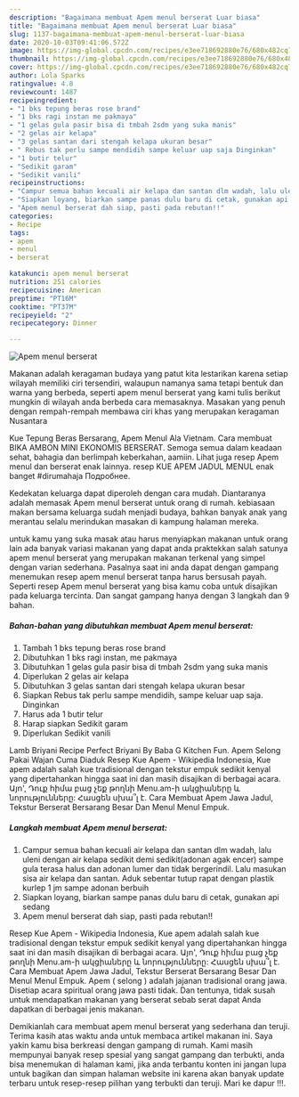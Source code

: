 ```yaml
---
description: "Bagaimana membuat Apem menul berserat Luar biasa"
title: "Bagaimana membuat Apem menul berserat Luar biasa"
slug: 1137-bagaimana-membuat-apem-menul-berserat-luar-biasa
date: 2020-10-03T09:41:06.572Z
image: https://img-global.cpcdn.com/recipes/e3ee718692880e76/680x482cq70/apem-menul-berserat-foto-resep-utama.jpg
thumbnail: https://img-global.cpcdn.com/recipes/e3ee718692880e76/680x482cq70/apem-menul-berserat-foto-resep-utama.jpg
cover: https://img-global.cpcdn.com/recipes/e3ee718692880e76/680x482cq70/apem-menul-berserat-foto-resep-utama.jpg
author: Lola Sparks
ratingvalue: 4.8
reviewcount: 1487
recipeingredient:
- "1 bks tepung beras rose brand"
- "1 bks ragi instan me pakmaya"
- "1 gelas gula pasir bisa di tmbah 2sdm yang suka manis"
- "2 gelas air kelapa"
- "3 gelas santan dari stengah kelapa ukuran besar"
- " Rebus tak perlu sampe mendidih sampe keluar uap saja Dinginkan"
- "1 butir telur"
- "Sedikit garam"
- "Sedikit vanili"
recipeinstructions:
- "Campur semua bahan kecuali air kelapa dan santan dlm wadah, lalu uleni dengan air kelapa sedikit demi sedikit(adonan agak encer) sampe gula terasa halus dan adonan lumer dan tidak bergerindil. Lalu masukan sisa air kelapa dan santan. Aduk sebentar tutup rapat dengan plastik kurlep 1 jm sampe adonan berbuih"
- "Siapkan loyang, biarkan sampe panas dulu baru di cetak, gunakan api sedang"
- "Apem menul berserat dah siap, pasti pada rebutan!!"
categories:
- Recipe
tags:
- apem
- menul
- berserat

katakunci: apem menul berserat 
nutrition: 251 calories
recipecuisine: American
preptime: "PT16M"
cooktime: "PT37M"
recipeyield: "2"
recipecategory: Dinner

---
```



![Apem menul berserat](https://img-global.cpcdn.com/recipes/e3ee718692880e76/680x482cq70/apem-menul-berserat-foto-resep-utama.jpg)

Makanan adalah keragaman budaya yang patut kita lestarikan karena setiap wilayah memiliki ciri tersendiri, walaupun namanya sama tetapi bentuk dan warna yang berbeda, seperti apem menul berserat yang kami tulis berikut mungkin di wilayah anda berbeda cara memasaknya. Masakan yang penuh dengan rempah-rempah membawa ciri khas yang merupakan keragaman Nusantara

Kue Tepung Beras Bersarang, Apem Menul Ala Vietnam. Cara membuat BIKA AMBON MINI EKONOMIS BERSERAT. Semoga semua dalam keadaan sehat, bahagia dan berlimpah keberkahan, aamiin. Lihat juga resep Apem menul dan berserat enak lainnya. resep KUE APEM JADUL MENUL enak banget #dirumahaja Подробнее.

Kedekatan keluarga dapat diperoleh dengan cara mudah. Diantaranya adalah memasak Apem menul berserat untuk orang di rumah. kebiasaan makan bersama keluarga sudah menjadi budaya, bahkan banyak anak yang merantau selalu merindukan masakan di kampung halaman mereka.

untuk kamu yang suka masak atau harus menyiapkan makanan untuk orang lain ada banyak variasi makanan yang dapat anda praktekkan salah satunya apem menul berserat yang merupakan makanan terkenal yang simpel dengan varian sederhana. Pasalnya saat ini anda dapat dengan gampang menemukan resep apem menul berserat tanpa harus bersusah payah.
Seperti resep Apem menul berserat yang bisa kamu coba untuk disajikan pada keluarga tercinta. Dan sangat gampang hanya dengan 3 langkah dan 9 bahan.


<!--inarticleads1-->

##### Bahan-bahan yang dibutuhkan membuat Apem menul berserat:

1. Tambah 1 bks tepung beras rose brand
1. Dibutuhkan 1 bks ragi instan, me pakmaya
1. Dibutuhkan 1 gelas gula pasir bisa di tmbah 2sdm yang suka manis
1. Diperlukan 2 gelas air kelapa
1. Dibutuhkan 3 gelas santan dari stengah kelapa ukuran besar
1. Siapkan  Rebus tak perlu sampe mendidih, sampe keluar uap saja. Dinginkan
1. Harus ada 1 butir telur
1. Harap siapkan Sedikit garam
1. Diperlukan Sedikit vanili


Lamb Briyani Recipe Perfect Briyani By Baba G Kitchen Fun. Apem Selong Pakai Wajan Cuma Diaduk Resep Kue Apem - Wikipedia Indonesia, Kue apem adalah salah kue tradisional dengan tekstur empuk sedikit kenyal yang dipertahankan hingga saat ini dan masih disajikan di berbagai acara. Այո&#39;, Դուք հիմա բաց չեք թողնի Menu.am-ի ակցիաները և նորությունները: Հասցեն սխա՞լ է. Cara Membuat Apem Jawa Jadul, Tekstur Berserat Bersarang Besar Dan Menul Menul Empuk. 

<!--inarticleads2-->

##### Langkah membuat  Apem menul berserat:

1. Campur semua bahan kecuali air kelapa dan santan dlm wadah, lalu uleni dengan air kelapa sedikit demi sedikit(adonan agak encer) sampe gula terasa halus dan adonan lumer dan tidak bergerindil. Lalu masukan sisa air kelapa dan santan. Aduk sebentar tutup rapat dengan plastik kurlep 1 jm sampe adonan berbuih
1. Siapkan loyang, biarkan sampe panas dulu baru di cetak, gunakan api sedang
1. Apem menul berserat dah siap, pasti pada rebutan!!


Resep Kue Apem - Wikipedia Indonesia, Kue apem adalah salah kue tradisional dengan tekstur empuk sedikit kenyal yang dipertahankan hingga saat ini dan masih disajikan di berbagai acara. Այո&#39;, Դուք հիմա բաց չեք թողնի Menu.am-ի ակցիաները և նորությունները: Հասցեն սխա՞լ է. Cara Membuat Apem Jawa Jadul, Tekstur Berserat Bersarang Besar Dan Menul Menul Empuk. Apem ( selong ) adalah jajanan tradisional orang jawa. Disetiap acara spiritual orang jawa pasti tidak. Dan tentunya, tidak susah untuk mendapatkan makanan yang berserat sebab serat dapat Anda dapatkan di berbagai jenis makanan. 

Demikianlah cara membuat apem menul berserat yang sederhana dan teruji. Terima kasih atas waktu anda untuk membaca artikel makanan ini. Saya yakin kamu bisa berkreasi dengan gampang di rumah. Kami masih mempunyai banyak resep spesial yang sangat gampang dan terbukti, anda bisa menemukan di halaman kami, jika anda terbantu konten ini jangan lupa untuk bagikan dan simpan halaman website ini karena akan banyak update terbaru untuk resep-resep pilihan yang terbukti dan teruji. Mari ke dapur !!!. 
